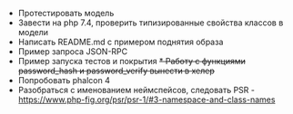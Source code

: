 * Протестировать модель
* Завести на php 7.4, проверить типизированные свойства классов в модели
* Написать README.md с примером поднятия образа
* Пример запроса JSON-RPC
* Пример запуска тестов и покрытия
~~* Работу с функциями password_hash и password_verify вынести в хелер~~
* Попробовать phalcon 4
* Разобраться с именованием неймспейсов, следовать PSR - https://www.php-fig.org/psr/psr-1/#3-namespace-and-class-names
